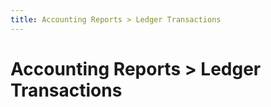 ```yaml
---
title: Accounting Reports > Ledger Transactions
---
```


# Accounting Reports > Ledger Transactions
